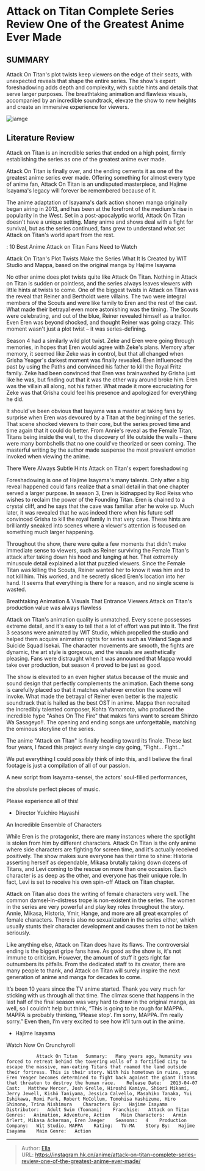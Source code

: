 # Attack on Titan Complete Series Review One of the Greatest Anime Ever Made


## SUMMARY 



  Attack On Titan&#39;s plot twists keep viewers on the edge of their seats, with unexpected reveals that shape the entire series.   The show&#39;s expert foreshadowing adds depth and complexity, with subtle hints and details that serve larger purposes.   The breathtaking animation and flawless visuals, accompanied by an incredible soundtrack, elevate the show to new heights and create an immersive experience for viewers.  

![iamge](https://static1.srcdn.com/wordpress/wp-content/uploads/2023/08/attack-on-titan-eren-yeager-header.jpg)

## Literature Review

Attack on Titan is an incredible series that ended on a high point, firmly establishing the series as one of the greatest anime ever made.




Attack On Titan is finally over, and the ending cements it as one of the greatest anime series ever made. Offering something for almost every type of anime fan, Attack On Titan is an undisputed masterpiece, and Hajime Isayama&#39;s legacy will forever be remembered because of it.




The anime adaptation of Isayama&#39;s dark action shonen manga originally began airing in 2013, and has been at the forefront of the medium&#39;s rise in popularity in the West. Set in a post-apocalyptic world, Attack On Titan doesn&#39;t have a unique setting. Many anime and shows deal with a fight for survival, but as the series continued, fans grew to understand what set Attack on Titan&#39;s world apart from the rest.

 : 10 Best Anime Attack on Titan Fans Need to Watch


 Attack On Titan&#39;s Plot Twists Make the Series What It Is 
Created by WIT Studio and Mappa, based on the original manga by Hajime Isayama
         

No other anime does plot twists quite like Attack On Titan. Nothing in Attack on Titan is sudden or pointless, and the series always leaves viewers with little hints at twists to come. One of the biggest twists in Attack on Titan was the reveal that Reiner and Bertholdt were villains. The two were integral members of the Scouts and were like family to Eren and the rest of the cast. What made their betrayal even more astonishing was the timing. The Scouts were celebrating, and out of the blue, Reiner revealed himself as a traitor. Even Eren was beyond shocked, and thought Reiner was going crazy. This moment wasn&#39;t just a plot twist – it was series-defining.




Season 4 had a similarly wild plot twist. Zeke and Eren were going through memories, in hopes that Eren would agree with Zeke&#39;s plans. Memory after memory, it seemed like Zeke was in control, but that all changed when Grisha Yeager&#39;s darkest moment was finally revealed. Eren influenced the past by using the Paths and convinced his father to kill the Royal Fritz family. Zeke had been convinced that Eren was brainwashed by Grisha just like he was, but finding out that it was the other way around broke him. Eren was the villain all along, not his father. What made it more excruciating for Zeke was that Grisha could feel his presence and apologized for everything he did.

It should&#39;ve been obvious that Isayama was a master at taking fans by surprise when Eren was devoured by a Titan at the beginning of the series. That scene shocked viewers to their core, but the series proved time and time again that it could do better. From Annie&#39;s reveal as the Female Titan, Titans being inside the wall, to the discovery of life outside the walls – there were many bombshells that no one could&#39;ve theorized or seen coming. The masterful writing by the author made suspense the most prevalent emotion invoked when viewing the anime.






 There Were Always Subtle Hints 
Attack on Titan&#39;s expert foreshadowing
          

Foreshadowing is one of Hajime Isayama&#39;s many talents. Only after a big reveal happened could fans realize that a small detail in that one chapter served a larger purpose. In season 3, Eren is kidnapped by Rod Reiss who wishes to reclaim the power of the Founding Titan. Eren is chained to a crystal cliff, and he says that the cave was familiar after he woke up. Much later, it was revealed that he was indeed there when his future self convinced Grisha to kill the royal family in that very cave. These hints are brilliantly sneaked into scenes where a viewer&#39;s attention is focused on something much larger happening.

Throughout the show, there were quite a few moments that didn&#39;t make immediate sense to viewers, such as Reiner surviving the Female Titan&#39;s attack after taking down his hood and lunging at her. That extremely minuscule detail explained a lot that puzzled viewers. Since the Female Titan was killing the Scouts, Reiner wanted her to know it was him and to not kill him. This worked, and he secretly sliced Eren&#39;s location into her hand. It seems that everything is there for a reason, and no single scene is wasted.






 Breathtaking Animation &amp; Visuals That Entrance Viewers 
Attack on Titan&#39;s production value was always flawless

 

Attack on Titan&#39;s animation quality is unmatched. Every scene possesses extreme detail, and it&#39;s easy to tell that a lot of effort was put into it. The first 3 seasons were animated by WIT Studio, which propelled the studio and helped them acquire animation rights for series such as Vinland Saga and Suicide Squad Isekai. The character movements are smooth, the fights are dynamic, the art style is gorgeous, and the visuals are aesthetically pleasing. Fans were distraught when it was announced that Mappa would take over production, but season 4 proved to be just as good.

The show is elevated to an even higher status because of the music and sound design that perfectly complements the animation. Each theme song is carefully placed so that it matches whatever emotion the scene will invoke. What made the betrayal of Reiner even better is the majestic soundtrack that is hailed as the best OST in anime. Mappa then recruited the incredibly talented composer, Kohta Yamamoto, who produced the incredible hype &#34;Ashes On The Fire&#34; that makes fans want to scream Shinzo Wa Sasageyo!!. The opening and ending songs are unforgettable, matching the ominous storyline of the series.








The anime &#34;Attack on Titan&#34; is finally heading toward its finale. These last four years, I faced this project every single day going, &#34;Fight... Fight...&#34;


We put everything I could possibly think of into this, and I believe the final footage is just a compilation of all of our passion.


A new script from Isayama-sensei, the actors&#39; soul-filled performances,


the absolute perfect pieces of music.


Please experience all of this!


- Director Yuichiro Hayashi







 An Incredible Ensemble of Characters 
          




While Eren is the protagonist, there are many instances where the spotlight is stolen from him by different characters. Attack On Titan is the only anime where side characters are fighting for screen time, and it&#39;s actually received positively. The show makes sure everyone has their time to shine: Historia asserting herself as dependable, Mikasa brutally taking down dozens of Titans, and Levi coming to the rescue on more than one occasion. Each character is as deep as the other, and everyone has their unique role. In fact, Levi is set to receive his own spin-off Attack on Titan chapter.

Attack on Titan also does the writing of female characters very well. The common damsel-in-distress trope is non-existent in the series. The women in the series are very powerful and play key roles throughout the story. Annie, Mikasa, Historia, Ymir, Hange, and more are all great examples of female characters. There is also no sexualization in the series either, which usually stunts their character development and causes them to not be taken seriously.




Like anything else, Attack on Titan does have its flaws. The controversial ending is the biggest gripe fans have. As good as the show is, it&#39;s not immune to criticism. However, the amount of stuff it gets right far outnumbers its pitfalls. From the dedicated staff to its creator, there are many people to thank, and Attack on Titan will surely inspire the next generation of anime and manga for decades to come.





It’s been 10 years since the TV anime started. Thank you very much for sticking with us through all that time. The climax scene that happens in the last half of the final season was very hard to draw in the original manga, as well, so I couldn’t help but think, “This is going to be rough for MAPPA. MAPPA is probably thinking, ‘Please stop&#39;. I’m sorry, MAPPA. I’m really sorry.” Even then, I’m very excited to see how it’ll turn out in the anime.


- Hajime Isayama








Watch Now On Crunchyroll

               Attack On Titan   Summary:   Many years ago, humanity was forced to retreat behind the towering walls of a fortified city to escape the massive, man-eating Titans that roamed the land outside their fortress. This is their story. With his hometown in ruins, young Eren Yeager becomes determined to fight back against the giant Titans that threaten to destroy the human race.    Release Date:   2013-04-07    Cast:   Matthew Mercer, Josh Grelle, Hiroshi Kamiya, Shiori Mikami, Jerry Jewell, Kishô Taniyama, Jessica Calvello, Masahiko Tanaka, Yui Ishikawa, Romi Park, Robert McCollum, Tomohisa Hashizume, Hiro Shimono, Trina Nishimura    Characters By:   Hajime Isayama    Distributor:   Adult Swim (Toonami)    Franchise:   Attack on Titan    Genres:   Animation, Adventure, Action    Main Characters:   Armin Arlert, Mikasa Ackerman, Eren Jaeger    Seasons:   4    Production Company:   Wit Studio, MAPPA    Rating:   TV-MA    Story By:   Hajime Isayama    Main Genre:   Action      

---

> Author: [Ella](https://instagram.hk.cn/)  
> URL: https://instagram.hk.cn/anime/attack-on-titan-complete-series-review-one-of-the-greatest-anime-ever-made/  

